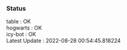 ### Status


table : OK  
hogwarts : OK  
icy-bot : OK  
Latest Update : 2022-08-28 00:54:45.818224
